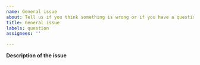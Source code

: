 ```yaml
---
name: General issue
about: Tell us if you think something is wrong or if you have a question
title: General issue
labels: question
assignees: ''

---
```


**Description of the issue**

<!-- Please explain briefly what is the problem.
If it is about a GitHub project, please include its URL. -->


